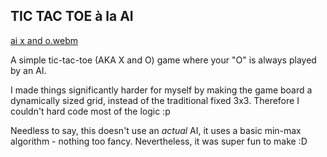 ## TIC TAC TOE à la AI

[ai x and o.webm](https://github.com/Tobshub/tic-tac-toe/assets/108701007/404919fc-3c92-4319-afcc-a86bc31e9beb)

A simple tic-tac-toe (AKA X and O) game where your "O" is always played by an AI.

I made things significantly harder for myself by making the game board a dynamically sized grid, instead of the traditional fixed 3x3. Therefore I couldn't hard code most of the logic :p

Needless to say, this doesn't use an *actual* AI, it uses a basic min-max algorithm - nothing too fancy. Nevertheless, it was super fun to make :D
